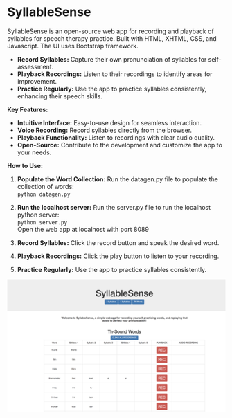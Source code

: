 # SyllableSense
SyllableSense is an open-source web app for recording and playback of syllables for speech therapy practice. Built with HTML, XHTML, CSS, and Javascript. The UI uses Bootstrap framework.

* **Record Syllables:** Capture their own pronunciation of syllables for self-assessment.
* **Playback Recordings:** Listen to their recordings to identify areas for improvement.
* **Practice Regularly:** Use the app to practice syllables consistently, enhancing their speech skills.

**Key Features:**

* **Intuitive Interface:** Easy-to-use design for seamless interaction.
* **Voice Recording:** Record syllables directly from the browser.
* **Playback Functionality:** Listen to recordings with clear audio quality.
* **Open-Source:** Contribute to the development and customize the app to your needs.

**How to Use:**

1. **Populate the Word Collection:** Run the datagen.py file to populate the collection of words:<br>
`python datagen.py`

2. **Run the localhost server:** Run the server.py file to run the localhost python server:<br>
`python server.py`<br>
Open the web app at localhost with port 8089

3. **Record Syllables:** Click the record button and speak the desired word.

4. **Playback Recordings:** Click the play button to listen to your recording.

5. **Practice Regularly:** Use the app to practice syllables consistently.

![Model](https://github.com/RahulPunchhi/SyllableSense/blob/main/SyllableSense.png)
